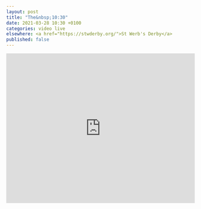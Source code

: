 ```yaml
---
layout: post
title: "The&nbsp;10:30"
date: 2021-03-28 10:30 +0100
categories: video live
elsewhere: <a href="https://stwderby.org/">St Werb's Derby</a>
published: false
---
```


<iframe width="100%" height="400em" src="https://www.youtube.com/embed/Z6fhSfX5gZQ" frameborder="0" allow="accelerometer; autoplay; clipboard-write; encrypted-media; gyroscope; picture-in-picture" allowfullscreen></iframe>
